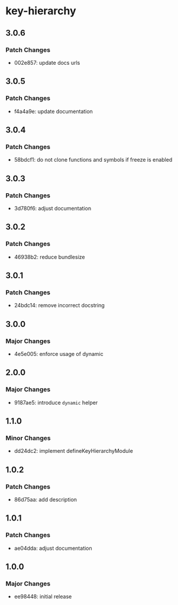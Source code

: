 # key-hierarchy

## 3.0.6

### Patch Changes

- 002e857: update docs urls

## 3.0.5

### Patch Changes

- f4a4a9e: update documentation

## 3.0.4

### Patch Changes

- 58bdcf1: do not clone functions and symbols if freeze is enabled

## 3.0.3

### Patch Changes

- 3d780f6: adjust documentation

## 3.0.2

### Patch Changes

- 46938b2: reduce bundlesize

## 3.0.1

### Patch Changes

- 24bdc14: remove incorrect docstring

## 3.0.0

### Major Changes

- 4e5e005: enforce usage of dynamic

## 2.0.0

### Major Changes

- 9187ae5: introduce `dynamic` helper

## 1.1.0

### Minor Changes

- dd24dc2: implement defineKeyHierarchyModule

## 1.0.2

### Patch Changes

- 86d75aa: add description

## 1.0.1

### Patch Changes

- ae04dda: adjust documentation

## 1.0.0

### Major Changes

- ee98448: initial release
